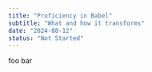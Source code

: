 ```yaml
---
title: "Proficiency in Babel"
subtitle: "What and how it transforms"
date: "2024-08-12"
status: "Not Started"
---
```


foo bar
